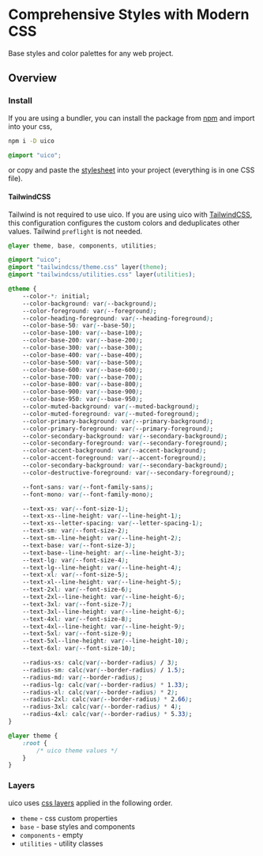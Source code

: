 # Comprehensive Styles with Modern CSS

Base styles and color palettes for any web project.

## Overview

### Install

If you are using a bundler, you can install the package from [npm](https://www.npmjs.com/package/uico) and import into your css,

```bash
npm i -D uico
```

```css
@import "uico";
```

or copy and paste the [stylesheet](https://github.com/rossrobino/uico/tree/main/packages/uico/style.css) into your project (everything is in one CSS file).

#### TailwindCSS

Tailwind is not required to use uico. If you are using uico with [TailwindCSS](https://tailwindcss.com/), this configuration configures the custom colors and deduplicates other values. Tailwind `preflight` is not needed.

```css
@layer theme, base, components, utilities;

@import "uico";
@import "tailwindcss/theme.css" layer(theme);
@import "tailwindcss/utilities.css" layer(utilities);

@theme {
	--color-*: initial;
	--color-background: var(--background);
	--color-foreground: var(--foreground);
	--color-heading-foreground: var(--heading-foreground);
	--color-base-50: var(--base-50);
	--color-base-100: var(--base-100);
	--color-base-200: var(--base-200);
	--color-base-300: var(--base-300);
	--color-base-400: var(--base-400);
	--color-base-500: var(--base-500);
	--color-base-600: var(--base-600);
	--color-base-700: var(--base-700);
	--color-base-800: var(--base-800);
	--color-base-900: var(--base-900);
	--color-base-950: var(--base-950);
	--color-muted-background: var(--muted-background);
	--color-muted-foreground: var(--muted-foreground);
	--color-primary-background: var(--primary-background);
	--color-primary-foreground: var(--primary-foreground);
	--color-secondary-background: var(--secondary-background);
	--color-secondary-foreground: var(--secondary-foreground);
	--color-accent-background: var(--accent-background);
	--color-accent-foreground: var(--accent-foreground);
	--color-secondary-background: var(--secondary-background);
	--color-destructive-foreground: var(--secondary-foreground);

	--font-sans: var(--font-family-sans);
	--font-mono: var(--font-family-mono);

	--text-xs: var(--font-size-1);
	--text-xs--line-height: var(--line-height-1);
	--text-xs--letter-spacing: var(--letter-spacing-1);
	--text-sm: var(--font-size-2);
	--text-sm--line-height: var(--line-height-2);
	--text-base: var(--font-size-3);
	--text-base--line-height: ar(--line-height-3);
	--text-lg: var(--font-size-4);
	--text-lg--line-height: var(--line-height-4);
	--text-xl: var(--font-size-5);
	--text-xl--line-height: var(--line-height-5);
	--text-2xl: var(--font-size-6);
	--text-2xl--line-height: var(--line-height-6);
	--text-3xl: var(--font-size-7);
	--text-3xl--line-height: var(--line-height-6);
	--text-4xl: var(--font-size-8);
	--text-4xl--line-height: var(--line-height-9);
	--text-5xl: var(--font-size-9);
	--text-5xl--line-height: var(--line-height-10);
	--text-6xl: var(--font-size-10);

	--radius-xs: calc(var(--border-radius) / 3);
	--radius-sm: calc(var(--border-radius) / 1.5);
	--radius-md: var(--border-radius);
	--radius-lg: calc(var(--border-radius) * 1.33);
	--radius-xl: calc(var(--border-radius) * 2);
	--radius-2xl: calc(var(--border-radius) * 2.66);
	--radius-3xl: calc(var(--border-radius) * 4);
	--radius-4xl: calc(var(--border-radius) * 5.33);
}

@layer theme {
	:root {
		/* uico theme values */
	}
}
```

### Layers

uico uses [css layers](https://developer.mozilla.org/en-US/docs/Web/CSS/@layer) applied in the following order.

- `theme` - css custom properties
- `base` - base styles and components
- `components` - empty
- `utilities` - utility classes
